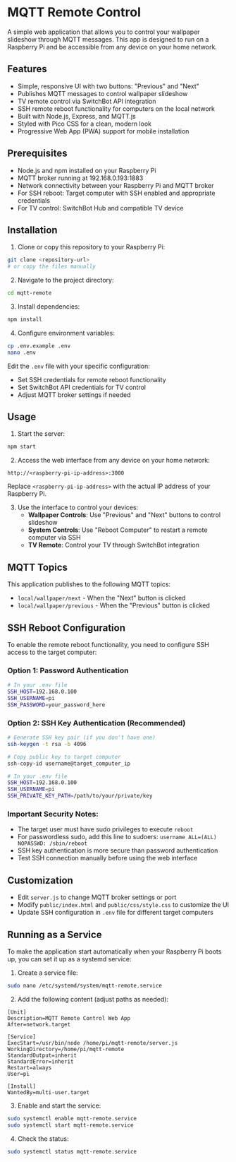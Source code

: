 # MQTT Remote Control

A simple web application that allows you to control your wallpaper slideshow through MQTT messages. This app is designed to run on a Raspberry Pi and be accessible from any device on your home network.

## Features

- Simple, responsive UI with two buttons: "Previous" and "Next"
- Publishes MQTT messages to control wallpaper slideshow
- TV remote control via SwitchBot API integration
- SSH remote reboot functionality for computers on the local network
- Built with Node.js, Express, and MQTT.js
- Styled with Pico CSS for a clean, modern look
- Progressive Web App (PWA) support for mobile installation

## Prerequisites

- Node.js and npm installed on your Raspberry Pi
- MQTT broker running at 192.168.0.193:1883
- Network connectivity between your Raspberry Pi and MQTT broker
- For SSH reboot: Target computer with SSH enabled and appropriate credentials
- For TV control: SwitchBot Hub and compatible TV device

## Installation

1. Clone or copy this repository to your Raspberry Pi:

```bash
git clone <repository-url>
# or copy the files manually
```

2. Navigate to the project directory:

```bash
cd mqtt-remote
```

3. Install dependencies:

```bash
npm install
```

4. Configure environment variables:

```bash
cp .env.example .env
nano .env
```

Edit the `.env` file with your specific configuration:
- Set SSH credentials for remote reboot functionality
- Set SwitchBot API credentials for TV control
- Adjust MQTT broker settings if needed

## Usage

1. Start the server:

```bash
npm start
```

2. Access the web interface from any device on your home network:

```
http://<raspberry-pi-ip-address>:3000
```

Replace `<raspberry-pi-ip-address>` with the actual IP address of your Raspberry Pi.

3. Use the interface to control your devices:
   - **Wallpaper Controls**: Use "Previous" and "Next" buttons to control slideshow
   - **System Controls**: Use "Reboot Computer" to restart a remote computer via SSH
   - **TV Remote**: Control your TV through SwitchBot integration

## MQTT Topics

This application publishes to the following MQTT topics:

- `local/wallpaper/next` - When the "Next" button is clicked
- `local/wallpaper/previous` - When the "Previous" button is clicked

## SSH Reboot Configuration

To enable the remote reboot functionality, you need to configure SSH access to the target computer:

### Option 1: Password Authentication
```bash
# In your .env file
SSH_HOST=192.168.0.100
SSH_USERNAME=pi
SSH_PASSWORD=your_password_here
```

### Option 2: SSH Key Authentication (Recommended)
```bash
# Generate SSH key pair (if you don't have one)
ssh-keygen -t rsa -b 4096

# Copy public key to target computer
ssh-copy-id username@target_computer_ip

# In your .env file
SSH_HOST=192.168.0.100
SSH_USERNAME=pi
SSH_PRIVATE_KEY_PATH=/path/to/your/private/key
```

### Important Security Notes:
- The target user must have sudo privileges to execute `reboot`
- For passwordless sudo, add this line to sudoers: `username ALL=(ALL) NOPASSWD: /sbin/reboot`
- SSH key authentication is more secure than password authentication
- Test SSH connection manually before using the web interface

## Customization

- Edit `server.js` to change MQTT broker settings or port
- Modify `public/index.html` and `public/css/style.css` to customize the UI
- Update SSH configuration in `.env` file for different target computers

## Running as a Service

To make the application start automatically when your Raspberry Pi boots up, you can set it up as a systemd service:

1. Create a service file:

```bash
sudo nano /etc/systemd/system/mqtt-remote.service
```

2. Add the following content (adjust paths as needed):

```
[Unit]
Description=MQTT Remote Control Web App
After=network.target

[Service]
ExecStart=/usr/bin/node /home/pi/mqtt-remote/server.js
WorkingDirectory=/home/pi/mqtt-remote
StandardOutput=inherit
StandardError=inherit
Restart=always
User=pi

[Install]
WantedBy=multi-user.target
```

3. Enable and start the service:

```bash
sudo systemctl enable mqtt-remote.service
sudo systemctl start mqtt-remote.service
```

4. Check the status:

```bash
sudo systemctl status mqtt-remote.service
